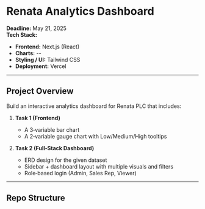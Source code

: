 # Renata Analytics Dashboard

**Deadline:** May 21, 2025  
**Tech Stack:**  
- **Frontend:** Next.js (React)  
- **Charts:** --
- **Styling / UI:** Tailwind CSS 
- **Deployment:** Vercel  

---

## Project Overview

Build an interactive analytics dashboard for Renata PLC that includes:

1. **Task 1 (Frontend)**  
   - A 3‑variable bar chart  
   - A 2‑variable gauge chart with Low/Medium/High tooltips  

2. **Task 2 (Full‑Stack Dashboard)**  
   - ERD design for the given dataset  
   - Sidebar + dashboard layout with multiple visuals and filters  
   - Role‑based login (Admin, Sales Rep, Viewer)  

---

## Repo Structure

